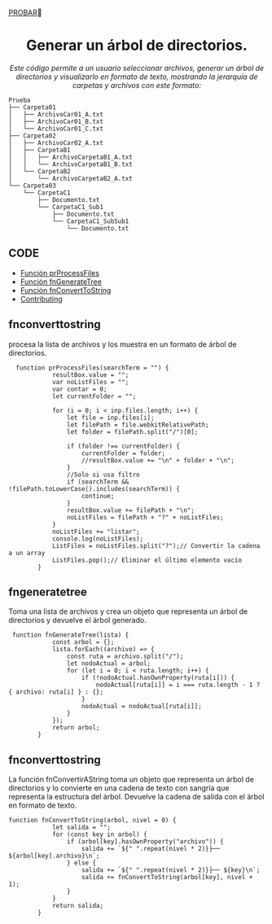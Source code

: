 
<a href="https://jahsoftwr.github.io/ArbolDeCarpetas/Index.html">PROBAR</a>:bookmark_tabs:

<h1 align="center">Generar un árbol de directorios.</h1>
<p align="center"><i>Este código permite a un usuario seleccionar archivos, generar un árbol de directorios y visualizarlo en formato de texto, mostrando la jerarquía de carpetas y archivos con este formato:</i></p>

```
Prueba
├── Carpeta01
│   ├── ArchivoCar01_A.txt
│   ├── ArchivoCar01_B.txt
│   └── ArchivoCar01_C.txt
├── Carpeta02
│   ├── ArchivoCar02_A.txt
│   ├── CarpetaB1
│   │   ├── ArchivoCarpetaB1_A.txt
│   │   └── ArchivoCarpetaB1_B.txt
│   └── CarpetaB2
│       └── ArchivoCarpetaB2_A.txt
└── Carpeta03
    └── CarpetaC1
        ├── Documento.txt
        └── CarpetaC1_Sub1
            ├── Documento.txt
            └── CarpetaC1_SubSub1
                └── Documento.txt
```

## CODE

- [Función prProcessFiles](#fnconverttostring)
- [Función fnGenerateTree](#fngeneratetree)
- [Función fnConvertToString](#fnconverttostring)
- [Contributing](#contributing)


## fnconverttostring

procesa la lista de archivos y los muestra en un formato de árbol de directorios.

```
  function prProcessFiles(searchTerm = "") {
            resultBox.value = "";
            var noListFiles = "";
            var contar = 0;
            let currentFolder = "";

            for (i = 0; i < inp.files.length; i++) {
                let file = inp.files[i];
                let filePath = file.webkitRelativePath;
                let folder = filePath.split("/")[0];

                if (folder !== currentFolder) {
                    currentFolder = folder;
                    //resultBox.value += "\n" + folder + "\n";
                }
                //Solo si usa filtro
                if (searchTerm && !filePath.toLowerCase().includes(searchTerm)) {
                    continue;
                }
                resultBox.value += filePath + "\n";
                noListFiles = filePath + "?" + noListFiles;
            }
            noListFiles += "listar";
            console.log(noListFiles);
            ListFiles = noListFiles.split("?");// Convertir la cadena a un array
            ListFiles.pop();// Eliminar el último elemento vacío
        }
```

## fngeneratetree</h1>

Toma una lista de archivos y crea un objeto que representa un árbol de directorios y devuelve el árbol generado.

```
 function fnGenerateTree(lista) {
            const arbol = {};
            lista.forEach((archivo) => {
                const ruta = archivo.split("/");
                let nodoActual = arbol;
                for (let i = 0; i < ruta.length; i++) {
                    if (!nodoActual.hasOwnProperty(ruta[i])) {
                        nodoActual[ruta[i]] = i === ruta.length - 1 ? { archivo: ruta[i] } : {};
                    }
                    nodoActual = nodoActual[ruta[i]];
                }
            });
            return arbol;
        }
```

## fnconverttostring</h1>

La función fnConvertirAString toma un objeto que representa un árbol de directorios y lo convierte en una cadena de texto con sangría que representa la estructura del árbol.
Devuelve la cadena de salida con el árbol en formato de texto.

```
function fnConvertToString(arbol, nivel = 0) {
            let salida = "";
            for (const key in arbol) {
                if (arbol[key].hasOwnProperty("archivo")) {
                    salida += `${" ".repeat(nivel * 2)}├── ${arbol[key].archivo}\n`;
                } else {
                    salida += `${" ".repeat(nivel * 2)}├── ${key}\n`;
                    salida += fnConvertToString(arbol[key], nivel + 1);
                }
            }
            return salida;
        }

```
